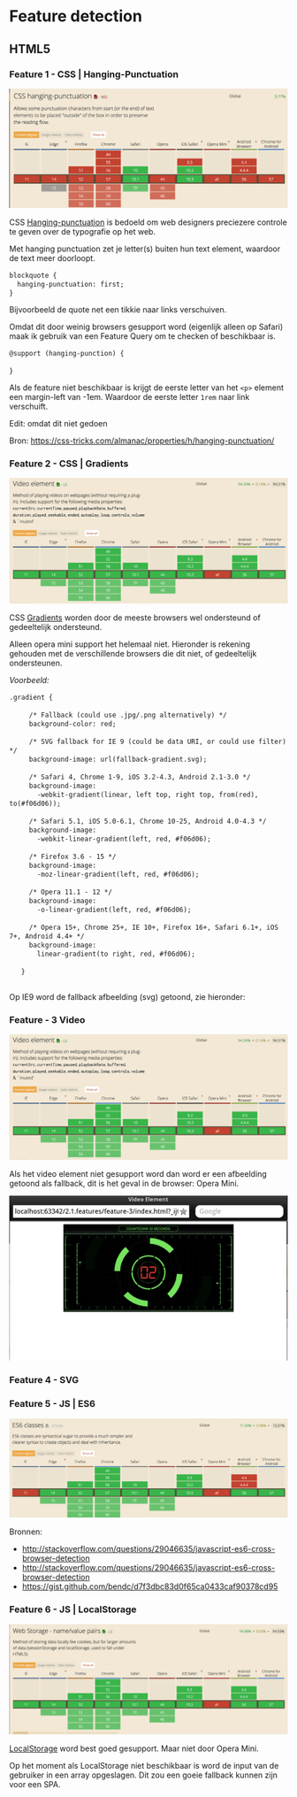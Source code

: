 # Feature detection

## HTML5

### Feature 1 - CSS | Hanging-Punctuation

  ![alt text](readme_images/1.png "Can i use")
  
  CSS [Hanging-punctuation](https://css-tricks.com/almanac/properties/h/hanging-punctuation/)
  is bedoeld om web designers preciezere controle te geven over de typografie op het web.
  
  Met hanging punctuation zet je letter(s) buiten hun text element, waardoor de text meer doorloopt.
   
  ```
  blockquote {
    hanging-punctuation: first;
  }
  ```
  
  Bijvoorbeeld de quote net een tikkie naar links verschuiven.
  
  Omdat dit door weinig browsers gesupport word (eigenlijk alleen op Safari) maak ik gebruik van een Feature
  Query om te checken of beschikbaar is.
  
  ```
  @support (hanging-punction) {
  
  }
  ```   
  
  Als de feature niet beschikbaar is krijgt de eerste letter van het ``<p>`` element een margin-left van -1em. Waardoor de eerste letter ``1rem`` naar link verschuift. 
  
  Edit: omdat dit niet gedoen
  
  Bron: https://css-tricks.com/almanac/properties/h/hanging-punctuation/
  
### Feature 2 - CSS | Gradients
 
  ![alt text](readme_images/f3.png "Can i use")
 
 CSS [Gradients](https://css-tricks.com/css3-gradients/) worden door de meeste browsers wel ondersteund of gedeeltelijk ondersteund.
 
 Alleen opera mini support het helemaal niet. Hieronder is rekening gehouden met de verschillende browsers die dit niet, of gedeeltelijk
 ondersteunen.
 
 *Voorbeeld:*
 
 ```
 .gradient {
      
      /* Fallback (could use .jpg/.png alternatively) */
      background-color: red;
    
      /* SVG fallback for IE 9 (could be data URI, or could use filter) */
      background-image: url(fallback-gradient.svg); 
    
      /* Safari 4, Chrome 1-9, iOS 3.2-4.3, Android 2.1-3.0 */
      background-image:
        -webkit-gradient(linear, left top, right top, from(red), to(#f06d06));
      
      /* Safari 5.1, iOS 5.0-6.1, Chrome 10-25, Android 4.0-4.3 */
      background-image:
        -webkit-linear-gradient(left, red, #f06d06);
    
      /* Firefox 3.6 - 15 */
      background-image:
        -moz-linear-gradient(left, red, #f06d06);
    
      /* Opera 11.1 - 12 */
      background-image:
        -o-linear-gradient(left, red, #f06d06);
    
      /* Opera 15+, Chrome 25+, IE 10+, Firefox 16+, Safari 6.1+, iOS 7+, Android 4.4+ */
      background-image:
        linear-gradient(to right, red, #f06d06);
    
    }
    
```

Op IE9 word de fallback afbeelding (svg) getoond, zie hieronder:

### Feature - 3 Video

![alt text](readme_images/f3.png)

Als het video element niet gesupport word dan word er een afbeelding getoond als fallback, dit is het geval in de browser: Opera Mini.

![alt text](readme_images/f3-opera.png)

### Feature 4 - SVG



### Feature 5 - JS | ES6 
![alt text](readme_images/f5.png)

Bronnen:
- http://stackoverflow.com/questions/29046635/javascript-es6-cross-browser-detection
- http://stackoverflow.com/questions/29046635/javascript-es6-cross-browser-detection
- https://gist.github.com/bendc/d7f3dbc83d0f65ca0433caf90378cd95


### Feature 6 - JS | LocalStorage

![alt text](readme_images/6.png)

[LocalStorage]() word best goed gesupport. Maar niet door Opera Mini. 
 
 Op het moment als LocalStorage niet beschikbaar is word de input van de gebruiker in een array opgeslagen.
 Dit zou een goeie fallback kunnen zijn voor een SPA. 
 


